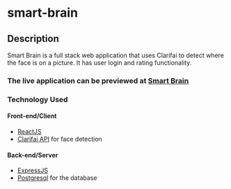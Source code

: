 # smart-brain

## **Description**

Smart Brain is a full stack web application that uses Clarifai to detect where the face is on a picture. It has user login and rating functionality.

### The live application can be previewed at [Smart Brain](https://smartbrainapp-132.herokuapp.com/)

### Technology Used

#### Front-end/Client

- [ReactJS](https://reactjs.org/)
- [Clarifai API](https://www.clarifai.com/) for face detection

#### Back-end/Server

- [ExpressJS](https://expressjs.com/)
- [Postgresql](https://www.postgresql.org/) for the database
